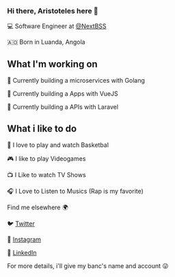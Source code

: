 ### Hi there, Aristoteles here 👋

💻 Software Engineer at  [@NextBSS](https://github.com/nextbss)

🇦🇴 Born in Luanda, Angola

## What I'm working on 
🚀 Currently building a microservices with Golang

💚 Currently building a Apps with VueJS

🔑 Currently building a APIs with Laravel

## What i like to do 
 🏀 I love to play and watch Basketbal
 
 🎮 I like to play Videogames
 
 📺 I Like to watch TV Shows
 
 🎧 I Love to Listen to Musics (Rap is my favorite)
 

Find me elsewhere 🌍

🐦 [Twitter](https://twitter.com/arikardnoir)

📸 [Instagram](https://instagram.com/arikardnoir)

💼 [LinkedIn](https://www.linkedin.com/in/arikardnoir)


For more details, i'll give my banc's name and account 😜
